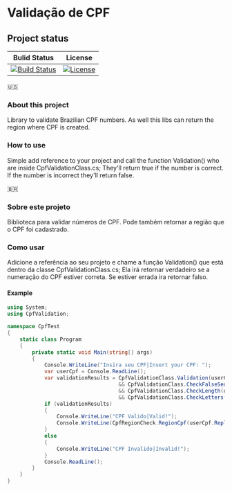 Validação de CPF
================

## Project status
Bulid Status|License|
------------|-------|
[![Build Status](https://travis-ci.org/luca16s/Validacao-de-CPF.svg?branch=master)](https://travis-ci.org/luca16s/Validacao-de-CPF) | [![License](https://img.shields.io/badge/LICENSE-MIT-orange.svg)]() |

:us:
### About this project
Library to validate Brazilian CPF numbers.
As well this libs can return the region where CPF is created.

### How to use
Simple add reference to your project and call the function Validation() who are inside CpfValidationClass.cs;
They'll return true if the number is correct. If the number is incorrect they'll return false.


<span>&#x1f1e7;&#x1f1f7;</span>
### Sobre este projeto
Biblioteca para validar números de CPF.
Pode também retornar a região que o CPF foi cadastrado.

### Como usar
Adicione a referência ao seu projeto e chame a função Validation() que está dentro da classe CpfValidationClass.cs;
Ela irá retornar verdadeiro se a numeração do CPF estiver correta. Se estiver errada ira retornar falso.

#### Example

```csharp
using System;
using CpfValidation;

namespace CpfTest
{
    static class Program
    {
        private static void Main(string[] args)
        {
            Console.WriteLine("Insira seu CPF|Insert your CPF: ");
            var userCpf = Console.ReadLine();
            var validationResults = CpfValidationClass.Validation(userCpf.Replace("-", "").Replace(".", ""))
                                    && CpfValidationClass.CheckFalseSequences(userCpf.Replace("-", "").Replace(".", ""))
                                    && CpfValidationClass.CheckLength(userCpf.Replace("-", "").Replace(".", ""))
                                    && CpfValidationClass.CheckLetters(userCpf.Replace("-", "").Replace(".", ""));
            if (validationResults)
            {
                Console.WriteLine("CPF Valido|Valid!");
                Console.WriteLine(CpfRegionCheck.RegionCpf(userCpf.Replace("-", "").Replace(".", "")));
            }
            else
            {
                Console.WriteLine("CPF Invalido|Invalid!");
            }
            Console.ReadLine();
        }
    }
}
```
